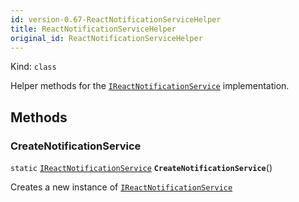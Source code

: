 ```yaml
---
id: version-0.67-ReactNotificationServiceHelper
title: ReactNotificationServiceHelper
original_id: ReactNotificationServiceHelper
---
```


Kind: `class`



Helper methods for the [`IReactNotificationService`](IReactNotificationService) implementation.



## Methods
### CreateNotificationService
`static` [`IReactNotificationService`](IReactNotificationService) **`CreateNotificationService`**()

Creates a new instance of [`IReactNotificationService`](IReactNotificationService)




